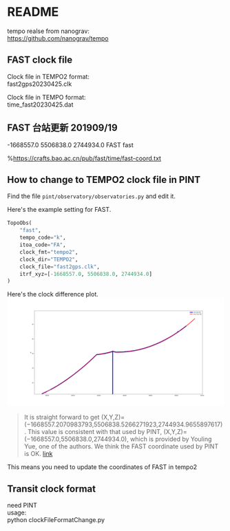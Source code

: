 # README

tempo realse from nanograv:</br>
https://github.com/nanograv/tempo

## FAST clock file

Clock file in TEMPO2 format:</br>
fast2gps20230425.clk

Clock file in TEMPO format:</br>
time_fast20230425.dat


## FAST 台站更新 201909/19 </br>
-1668557.0      5506838.0      2744934.0        FAST                fast

%https://crafts.bao.ac.cn/pub/fast/time/fast-coord.txt



## How to change to TEMPO2 clock file in PINT</br>

Find the file `pint/observatory/observatories.py` and edit it.</br>

Here's the example setting for FAST.</br>

```python
TopoObs(
    "fast",
    tempo_code="k",
    itoa_code="FA",
    clock_fmt="tempo2",
    clock_dir="TEMPO2",
    clock_file="fast2gps.clk",
    itrf_xyz=[-1668557.0, 5506838.0, 2744934.0]
)
```

Here's the clock difference plot.</br>
![clockDiff](https://github.com/NAOC-pulsar/FAST_ClockFile/blob/master/clockDiff.png)


> It is straight forward to get (X,Y,Z)=(−1668557.2070983793,5506838.5266271923,2744934.9655897617). This value is consistent with that used by PINT, (X,Y,Z)=(−1668557.0,5506838.0,2744934.0), which is provided by Youling Yue, one of the authors. We think the FAST coordinate used by PINT is OK. [link](http://blog.sciencenet.cn/blog-117333-1262557.html)

This means you need to update the coordinates of FAST in tempo2

## Transit clock format</br>
need PINT</br>
usage:</br>
python clockFileFormatChange.py </br>
